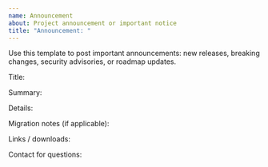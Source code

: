 ```yaml
---
name: Announcement
about: Project announcement or important notice
title: "Announcement: "
---
```


Use this template to post important announcements: new releases, breaking changes, security advisories, or roadmap updates.

Title:

Summary:

Details:

Migration notes (if applicable):

Links / downloads:

Contact for questions:
